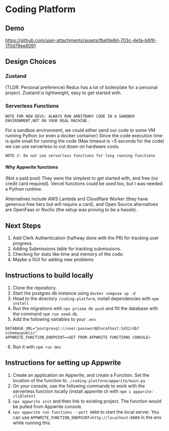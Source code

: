 # Coding Platform

## Demo
https://github.com/user-attachments/assets/fbefde8d-703c-4e1a-b6f6-170d79ee8091


## Design Choices

### Zustand 
(TLDR: Personal preference)
Redux has a lot of boilerplate for a personal project. Zustand is lightweight, easy to get started with.

### Serverless Functions
`NOTE FOR NEW DEVS: ALWAYS RUN ARBITRARY CODE IN A SANDBOX ENVIRONMENT,NOT ON YOUR REAL MACHINE.`

For a sandbox environment, we could either send our code to some VM running Python (or even a docker container)
Since the code execution time is quite small for running the code (Max timeout is ~5 seconds for the code) we can use serverless to cut down on hardware costs.

`NOTE 2: Do not use serverless functions for long running functions`

#### Why Appwrite functions
(Not a paid post) They were the simplest to get started with, and free (no credit card required).
Vercel functions could be used too, but I was needed a Python runtime.

Alternatives include AWS Lambda and Cloudflare Worker (they have generous free tiers but will require a card), and Open Source alternatives are OpenFaas or Nuclio (the setup was proving to be a hassle).

## Next Steps

1. Add Clerk Authentication (halfway done with the PR) for tracking user progress.
2. Adding Submissions table for tracking submissions.
3. Checking for stats like time and memory of the code.
4. Maybe a GUI for adding new problems

## Instructions to build locally

1. Clone the repository.
2. Start the postgres db instance using `docker compose up -d`
3. Head to the directory `/coding-platform`, install dependencies with `npm install`
4. Run the migrations with `npx prisma db push` and fill the database with the command `npm run seed-db`.
5. Add the following variables to your `.env` 
```.env
DATABASE_URL="postgresql://user:password@localhost:5432/db?schema=public"
APPWRITE_FUNCTION_ENDPOINT=<GET FROM APPWRITE FUNCTIONS CONSOLE>
```
6. Run it with `npm run dev`

## Instructions for setting up Appwrite

1. Create an application on Appwrite, and create a Function. Set the location of the function to `./coding-platform/appwrite/main.py`
2. On your console, use the following commands to work with the serverless function locally (install appwrite cli with `npm i appwrite-cli@latest`
3. `npx appwrite init` and then link to existing project. The function would be pulled from Appwrite console.
4. `npx appwrite run functions --port 8000` to start the local server. You can use `APPWRITE_FUNCTION_ENDPOINT=http://localhost:8000` in the env while running this.


